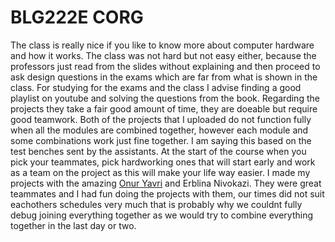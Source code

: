 # BLG222E CORG
The class is really nice if you like to know more about computer hardware and how it works. The class was not hard but not easy either, because the professors just read from the slides without explaining and then proceed to ask design questions in the exams which are far from what is shown in the class. For studying for the exams and the class I advise finding a good playlist on youtube and solving the questions from the book.
Regarding the projects they take a fair good amount of time, they are doeable but require good teamwork. Both of the projects that I uploaded do not function fully when all the modules are combined together, however each module and some combinations work just fine together. I am saying this based on the test benches sent by the assistants.
At the start of the course when you pick your teammates, pick hardworking ones that will start early and work as a team on the project as this will make your life way easier. I made my projects with the amazing [Onur Yavri](https://github.com/oyavri) and Erblina Nivokazi. They were great teammates and I had fun doing the projects with them, our times did not suit eachothers schedules very much that is probably why we couldnt fully debug joining everything together as we would try to combine everything together in the last day or two.

